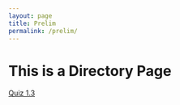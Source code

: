 ```yaml
---
layout: page
title: Prelim
permalink: /prelim/
---
```


# This is a Directory Page

[Quiz 1.3](https://rlucana-tip.github.io/prelim/quiz13)


